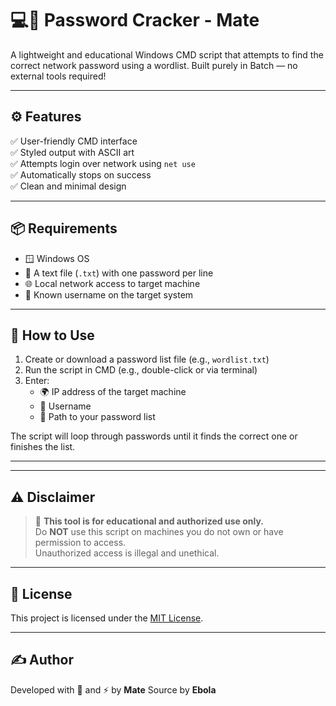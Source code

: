 # 💻🔐 Password Cracker - Mate

A lightweight and educational Windows CMD script that attempts to find the correct network password using a wordlist. Built purely in Batch — no external tools required!

---

## ⚙️ Features

✅ User-friendly CMD interface  
✅ Styled output with ASCII art  
✅ Attempts login over network using `net use`  
✅ Automatically stops on success  
✅ Clean and minimal design

---

## 📦 Requirements

- 🪟 Windows OS  
- 🧾 A text file (`.txt`) with one password per line  
- 🌐 Local network access to target machine  
- 👤 Known username on the target system

---

## 🚀 How to Use

1. Create or download a password list file (e.g., `wordlist.txt`)
2. Run the script in CMD (e.g., double-click or via terminal)
3. Enter:
   - 🌍 IP address of the target machine
   - 👤 Username
   - 📄 Path to your password list

The script will loop through passwords until it finds the correct one or finishes the list.

---


---

## ⚠️ Disclaimer

> 🛑 **This tool is for educational and authorized use only.**  
> Do **NOT** use this script on machines you do not own or have permission to access.  
> Unauthorized access is illegal and unethical.

---

## 📜 License

This project is licensed under the [MIT License](LICENSE).

---

## ✍️ Author

Developed with 🧠 and ⚡ by **Mate**
Source by **Ebola**
